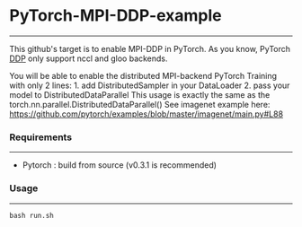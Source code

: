 # PyTorch-MPI-DDP-example
****
This github's target is to enable MPI-DDP in PyTorch. As you know, PyTorch [DDP](http://pytorch.org/docs/master/nn.html#torch.nn.parallel.DistributedDataParallel) only support nccl and gloo backends.


You will be able to enable the distributed MPI-backend PyTorch Training with only 2 lines:
    1. add DistributedSampler in your DataLoader
    2. pass your model to DistributedDataParallel
This usage is exactly the same as the torch.nn.parallel.DistributedDataParallel()
See imagenet example here: https://github.com/pytorch/examples/blob/master/imagenet/main.py#L88

### Requirements
****
  * Pytorch : build from source (v0.3.1 is recommended)


### Usage
****
    bash run.sh
